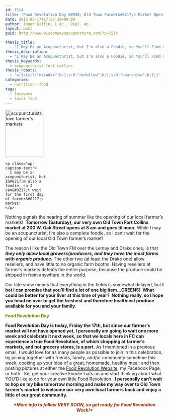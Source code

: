 ```yaml
---
id: 1514
title: 'Food Revolution Day &#038; Old Town Farmer&#8217;s Market Opening: THIS WEEK!'
date: 2013-05-17T17:57:10+00:00
author: Inger Giffin, L.Ac., Dipl. Ac.
layout: post
guid: http://www.wisdomwaysacupuncture.com/?p=1514

thesis_title:
  - "I May Be an Acupuncturist, but I'm also a Foodie, so You'll Find me at the opening of our Old Town Fort Collins Farmer's Market!"
thesis_description:
  - "I May Be an Acupuncturist, but I'm also a Foodie, so You'll Find me at the opening of our Old Town Farmer's Market! "
thesis_keywords:
  - acupuncturist fort collins
thesis_robots:
  - 'a:3:{s:7:"noindex";b:1;s:8:"nofollow";b:1;s:9:"noarchive";b:1;}'
categories:
  - nutrition--food
tags:
  - locavore
  - local food
---
```

<div>
  <div id="attachment_1515" style="width: 131px" class="wp-caption alignleft">
    <a href="http://www.wisdomwaysacupuncture.com/wp-content/uploads/2013/05/farmers-market-acupuncture1.jpg"><img class="size-thumbnail wp-image-1515" title="farmer's market acupuncture" src="http://www.wisdomwaysacupuncture.com/wp-content/uploads/2013/05/farmers-market-acupuncture1-121x150.jpg" alt="acupuncturists love farmer's markets" width="121" height="150" srcset="http://www.wisdomwaysacupuncture.com/wp-content/uploads/2013/05/farmers-market-acupuncture1-121x150.jpg 121w, http://www.wisdomwaysacupuncture.com/wp-content/uploads/2013/05/farmers-market-acupuncture1-243x300.jpg 243w, http://www.wisdomwaysacupuncture.com/wp-content/uploads/2013/05/farmers-market-acupuncture1.jpg 250w" sizes="(max-width: 121px) 100vw, 121px" /></a>
    
    <p class="wp-caption-text">
      I may be an acupuncturist, but I&#8217;m also a foodie, so I can&#8217;t wait for the first day of farmer&#8217;s market!
    </p>
  </div>
  
  <p>
    Nothing signals the nearing of summer like the opening of our local farmer&#8217;s markets!  <strong>Tomorrow (Saturday), our very own Old Town Fort Collins market at 200 W. Oak Street opens at 8 am and goes til noon.</strong> While I may be an acupuncturist, I&#8217;m also a complete foodie, so I can&#8217;t wait for the opening of our local Old Town farmer&#8217;s market!
  </p>
</div>

The reason I like the Old Town FM over the Lemay and Drake ones, is that _**they only allow local growers/producers, and they have the most farms with organic produce.**_ The other two (at least the Drake one) allow resellers, and have little to no organic farm booths. Having resellers at farmer&#8217;s markets defeats the entire purpose, because the produce could be shipped in from anywhere in the world.

Our late snow means that everything in the fields is somewhat delayed, but **I bet I can promise that you&#8217;ll find a lot of one big item&#8230;GREENS!  What could be better for your liver at this time of year?  Nothing really, so I hope you head on over to get the freshest and therefore healthiest produce available for you and your family.**

**<span style="color: #808000;">Food Revolution Day</span>**

**Food Revolution Day is today, Friday the 17th, but since our farmer&#8217;s market will not have opened yet, I personally am going to wait one more week and celebrate it next week, so that we locals here in FC can experience a true Food Revolution, of which shopping at farmer&#8217;s markets, and not grocery stores, is a part.** As I mentioned in a previous email, I would love for as many people as possible to join in this celebration, by joining together with friends, family, and/or community sometime this week, cooking up your idea of a great, homemade, healthy meal; and then posting pictures at either the <a href="http://r20.rs6.net/tn.jsp?e=001iYIyF_Q1yDgW26I3IJ10AKOvymgB41Z857C3dH9FyVV2gbLlJFf38nLv233i89lMd3BqASBR9OgGicCZn0ESOMoh7llsiknq0GbdvO18nMchrlcb0yBn0JXzkJbiEX4QJbdbN1de1bNbUg6T-L2xVA==" target="_blank" rel="noopener">Food Revolution Website</a>, my Facebook Page, or both.  So, get your creative Foodie-hats on and start thinking about what YOU&#8217;D like to do for your own little Food Revolution.  **I personally can&#8217;t wait to hop on my bike tomorrow morning and make my way over to Old Town farmer&#8217;s market to welcome our very own local farmers back and enjoy a little of our great community.**

<div style="text-align: center;">
  <span style="color: #993300;"><em><strong>*More info to follow VERY SOON, so get ready for Food Revolution Week!*</strong></em></span>
</div>

&nbsp;